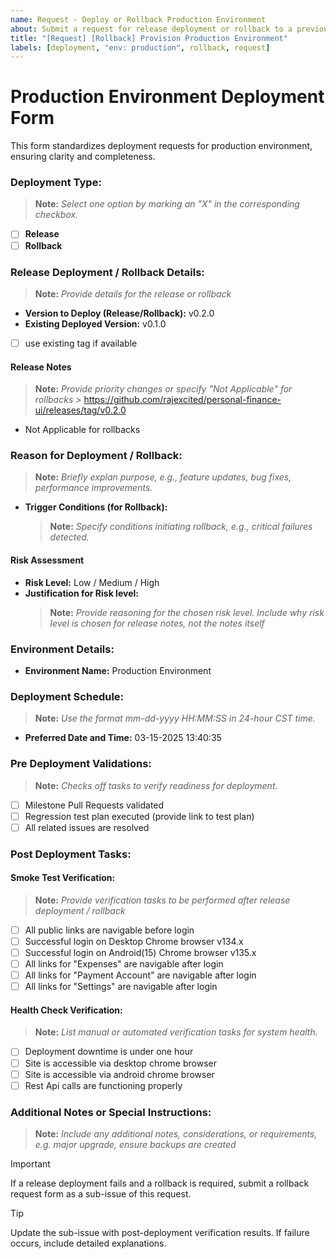 ```yaml
---
name: Request - Deploy or Rollback Production Environment
about: Submit a request for release deployment or rollback to a previous version in the production environment.
title: "[Request] [Rollback] Provision Production Environment"
labels: [deployment, "env: production", rollback, request]
---
```


# Production Environment Deployment Form

This form standardizes deployment requests for production environment, ensuring clarity and completeness.

### Deployment Type:

> **Note:** _Select one option by marking an "X" in the corresponding checkbox._

- [ ] **Release**
- [ ] **Rollback**

### Release Deployment / Rollback Details:

> **Note:** _Provide details for the release or rollback_

- **Version to Deploy (Release/Rollback):** v0.2.0 <!-- Specify the version for release or rollback deployment. -->
- **Existing Deployed Version:** v0.1.0 <!-- Indicate the current production version. -->
- [ ] use existing tag if available

#### Release Notes

> **Note:** _Provide priority changes or specify "Not Applicable" for rollbacks_ > https://github.com/rajexcited/personal-finance-ui/releases/tag/v0.2.0 <!--  tag version  -->

- Not Applicable for rollbacks

### Reason for Deployment / Rollback:

> **Note:** _Briefly explan purpose, e.g., feature updates, bug fixes, performance improvements._

- **Trigger Conditions (for Rollback):**
  > **Note:** _Specify conditions initiating rollback, e.g., critical failures detected._
  <!--  Remove this trigger conditions item if rollback is selected  -->

#### Risk Assessment

- **Risk Level:** Low / Medium / High
- **Justification for Risk level:**
  > **Note:** _Provide reasoning for the chosen risk level. Include why risk level is chosen for release notes, not the notes itself_

### Environment Details:

- **Environment Name:** Production Environment

### Deployment Schedule:

> **Note:** _Use the format mm-dd-yyyy HH:MM:SS in 24-hour CST time._

- **Preferred Date and Time:** 03-15-2025 13:40:35

### Pre Deployment Validations:

> **Note:** _Checks off tasks to verify readiness for deployment._

- [ ] Milestone Pull Requests validated
- [ ] Regression test plan executed (provide link to test plan)
- [ ] All related issues are resolved

### Post Deployment Tasks:

#### Smoke Test Verification:

> **Note:** _Provide verification tasks to be performed after release deployment / rollback_

- [ ] All public links are navigable before login
- [ ] Successful login on Desktop Chrome browser v134.x
- [ ] Successful login on Android(15) Chrome browser v135.x
- [ ] All links for "Expenses" are navigable after login
- [ ] All links for "Payment Account" are navigable after login
- [ ] All links for "Settings" are navigable after login

#### Health Check Verification:

> **Note:** _List manual or automated verification tasks for system health._

- [ ] Deployment downtime is under one hour
- [ ] Site is accessible via desktop chrome browser
- [ ] Site is accessible via android chrome browser
- [ ] Rest Api calls are functioning properly

### Additional Notes or Special Instructions:

> **Note:** _Include any additional notes, considerations, or requirements, e.g. major upgrade, ensure backups are created_

> [!IMPORTANT]  
> If a release deployment fails and a rollback is required, submit a rollback request form as a sub-issue of this request.

> [!TIP]  
> Update the sub-issue with post-deployment verification results. If failure occurs, include detailed explanations.
